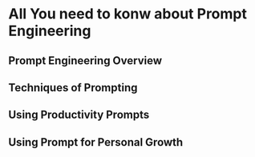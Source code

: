 # All You need to konw about Prompt Engineering

## Prompt Engineering Overview

## Techniques of Prompting

## Using Productivity Prompts

## Using Prompt for Personal Growth

